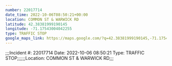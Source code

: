 ```yaml
---
number: 22017714
date_time: 2022-10-06T08:50:21+00:00
location: COMMON ST & WARWICK RD
latitude: 42.38381999190145
longitude: -71.17543004042255
type: TRAFFIC STOP
google_maps_link: https://maps.google.com/?q=42.38381999190145,-71.17543004042255
---
```


;;;Incident #: 22017714  Date: 2022-10-06 08:50:21   Type: TRAFFIC STOP;;;;;;Location: COMMON ST & WARWICK RD;;;
